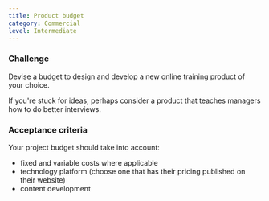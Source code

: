 ```yaml
---
title: Product budget
category: Commercial
level: Intermediate
---
```

### Challenge

Devise a budget to design and develop a new online training product of your choice.

If you're stuck for ideas, perhaps consider a product that teaches managers how to do better interviews.

### Acceptance criteria

Your project budget should take into account:

- fixed and variable costs where applicable
- technology platform (choose one that has their pricing published on their website)
- content development
